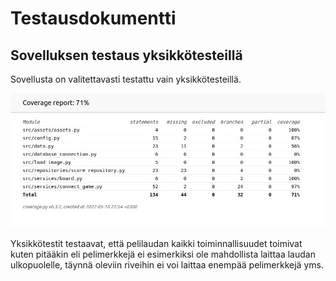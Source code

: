 # Testausdokumentti

## Sovelluksen testaus yksikkötesteillä

Sovellusta on valitettavasti testattu vain yksikkötesteillä.

![plot](./kattavuusraportti.jpg)

Yksikkötestit testaavat, että pelilaudan kaikki toiminnallisuudet toimivat kuten pitääkin eli pelimerkkejä ei esimerkiksi ole mahdollista laittaa laudan ulkopuolelle, täynnä oleviin riveihin ei voi laittaa enempää pelimerkkejä yms.
